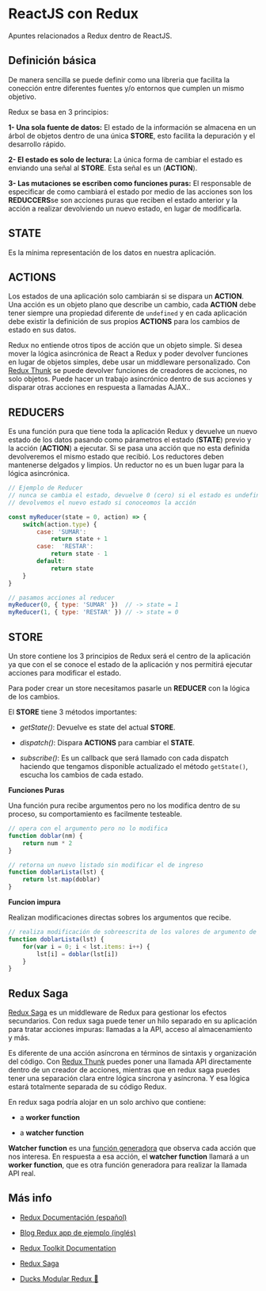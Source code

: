 # ReactJS con Redux

Apuntes relacionados a Redux dentro de ReactJS.

## Definición básica

De manera sencilla se puede definir como una libreria que facilita la conección entre diferentes fuentes y/o entornos que cumplen un mismo objetivo.

Redux se basa en 3 principios: 

**1- Una sola fuente de datos:** El estado de la información se almacena en un árbol de objetos dentro de una única **STORE**, esto facilita la depuración y el desarrollo rápido.

**2- El estado es solo de lectura:** La única forma de cambiar el estado es enviando una señal al **STORE**. Esta señal es un (**ACTION**).

**3- Las mutaciones se escriben como funciones puras:** El responsable de especificar de como cambiará el estado por medio de las acciones son los **REDUCCERS**se son acciones puras que reciben el estado anterior y la acción a realizar devolviendo un nuevo estado, en lugar de modificarla.

## STATE

Es la mínima representación de los datos en nuestra aplicación.

## ACTIONS

Los estados de una aplicación solo cambiarán si se dispara un **ACTION**. Una acción es un objeto plano que describe un cambio, cada **ACTION** debe tener siempre una propiedad diferente de `undefined` y en cada aplicación debe existir la definición de sus propios **ACTIONS** para los cambios de estado en sus datos.

Redux no entiende otros tipos de acción que un objeto simple. Si desea mover la lógica asincrónica de React a Redux y poder devolver funciones en lugar de objetos simples, debe usar un middleware personalizado. Con [Redux Thunk](https://github.com/reduxjs/redux-thunk) se puede devolver funciones de creadores de acciones, no solo objetos. Puede hacer un trabajo asincrónico dentro de sus acciones y disparar otras acciones en respuesta a llamadas AJAX..

## REDUCERS

Es una función pura que tiene toda la aplicación Redux y devuelve un nuevo estado de los datos pasando como párametros el estado (**STATE**) previo y la acción (**ACTION**) a ejecutar. Si se pasa una acción que no esta definida devolveremos el mismo estado que recibió.
Los reductores deben mantenerse delgados y limpios. Un reductor no es un buen lugar para la lógica asincrónica.

```js
// Ejemplo de Reducer
// nunca se cambia el estado, devuelve 0 (cero) si el estado es undefined
// devolvemos el nuevo estado si conoceomos la acción

const myReducer(state = 0, action) => {
    switch(action.type) {
        case: 'SUMAR':
            return state + 1
        case:  'RESTAR':
            return state - 1
        default: 
            return state
    }
}

// pasamos acciones al reducer
myReducer(0, { type: 'SUMAR' })  // -> state = 1
myReducer(1, { type: 'RESTAR' }) // -> state = 0
```

## STORE

Un store contiene los 3 principios de Redux será el centro de la aplicación ya que con el se conoce el estado de la aplicación y nos permitirá ejecutar acciones para modificar el estado.

Para poder crear un store necesitamos pasarle un **REDUCER** con la lógica de los cambios.

El **STORE** tiene 3 métodos importantes:

- _getState()_: Devuelve es state del actual **STORE**.

- _dispatch()_: Dispara **ACTIONS** para cambiar el **STATE**.

- _subscribe()_: Es un callback que será llamado con cada dispatch haciendo que tengamos disponible actualizado el método `getState()`, escucha los cambios de cada estado.

**Funciones Puras**

Una función pura recibe argumentos pero no los modifica dentro de su proceso, su comportamiento es facilmente testeable.

```js
// opera con el argumento pero no lo modifica
function doblar(nm) {
    return num * 2
}

// retorna un nuevo listado sin modificar el de ingreso
function doblarLista(lst) {
    return lst.map(doblar)
}
```

**Funcion impura**

Realizan modificaciones directas sobres los argumentos que recibe.

```js
// realiza modificación de sobreescrita de los valores de argumento de entrada
function doblarLista(lst) {
    for(var i = 0; i < lst.items: i++) {
        lst[i] = doblar(lst[i])
    }
}
```

## Redux Saga

[Redux Saga](https://github.com/redux-saga/redux-saga) es un middleware de Redux para gestionar los efectos secundarios. Con redux saga puede tener un hilo separado en su aplicación para tratar acciones impuras: llamadas a la API, acceso al almacenamiento y más.

Es diferente de una acción asíncrona en términos de sintaxis y organización del código. Con [Redux Thunk](https://github.com/reduxjs/redux-thunk) puedes poner una llamada API directamente dentro de un creador de acciones, mientras que en redux saga puedes tener una separación clara entre lógica síncrona y asíncrona. Y esa lógica estará totalmente separada de su código Redux.


En redux saga podría alojar en un solo archivo que contiene:

- a **worker function**

- a **watcher function**

**Watcher function** es una [función generadora](http://es6-features.org/#GeneratorFunctionIteratorProtocol) que observa cada acción que nos interesa. En respuesta a esa acción, el **watcher function** llamará a un **worker function**, que es otra función generadora para realizar la llamada API real.


## Más info

- [Redux Documentación (español)](https://es.redux.js.org/)

- [Blog Redux app de ejemplo (inglés)](https://www.valentinog.com/blog/redux/)

- [Redux Toolkit Documentation](https://redux-toolkit.js.org/introduction/quick-start)

- [Redux Saga](https://github.com/redux-saga/redux-saga)

- [Ducks Modular Redux 🦆](https://github.com/erikras/ducks-modular-redux)